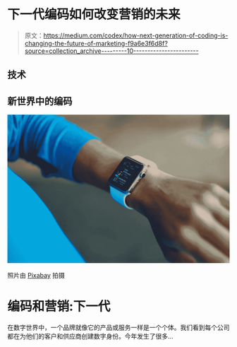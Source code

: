 # 下一代编码如何改变营销的未来

> 原文：<https://medium.com/codex/how-next-generation-of-coding-is-changing-the-future-of-marketing-f9a6e3f6d8f?source=collection_archive---------10----------------------->

## 技术

## 新世界中的编码

![](img/49eece480f53cc674897ea6f2a253879.png)

照片由 [Pixabay](https://www.pexels.com/photo/person-wearing-white-silicone-strap-black-smartwatch-267394/) 拍摄

# 编码和营销:下一代

在数字世界中，一个品牌就像它的产品或服务一样是一个个体。我们看到每个公司都在为他们的客户和供应商创建数字身份。今年发生了很多…